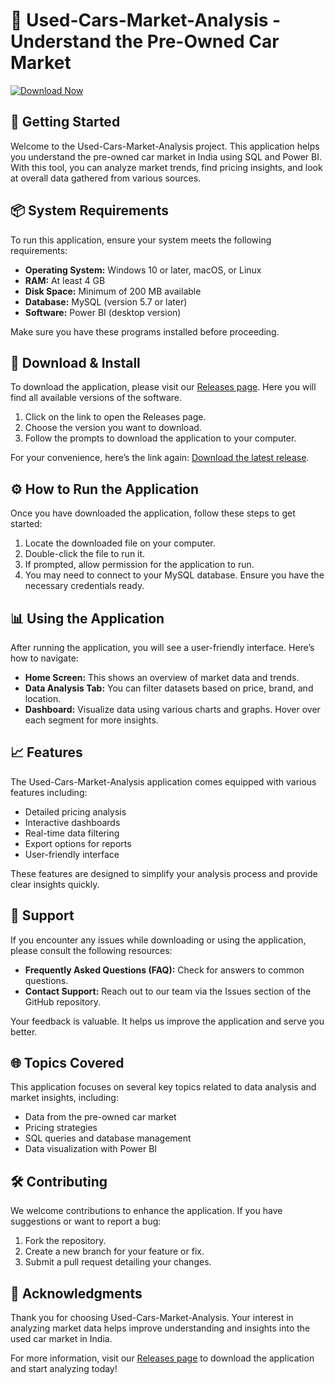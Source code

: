 # 🚗 Used-Cars-Market-Analysis - Understand the Pre-Owned Car Market

[![Download Now](https://img.shields.io/badge/Download%20Now-%20-blue)](https://github.com/admand18/Used-Cars-Market-Analysis/releases)

## 🚀 Getting Started

Welcome to the Used-Cars-Market-Analysis project. This application helps you understand the pre-owned car market in India using SQL and Power BI. With this tool, you can analyze market trends, find pricing insights, and look at overall data gathered from various sources.

## 📦 System Requirements

To run this application, ensure your system meets the following requirements:

- **Operating System:** Windows 10 or later, macOS, or Linux
- **RAM:** At least 4 GB
- **Disk Space:** Minimum of 200 MB available
- **Database:** MySQL (version 5.7 or later)
- **Software:** Power BI (desktop version)

Make sure you have these programs installed before proceeding.

## 🔗 Download & Install

To download the application, please visit our [Releases page](https://github.com/admand18/Used-Cars-Market-Analysis/releases). Here you will find all available versions of the software.

1. Click on the link to open the Releases page.
2. Choose the version you want to download.
3. Follow the prompts to download the application to your computer.

For your convenience, here’s the link again: [Download the latest release](https://github.com/admand18/Used-Cars-Market-Analysis/releases).

## ⚙️ How to Run the Application

Once you have downloaded the application, follow these steps to get started:

1. Locate the downloaded file on your computer.
2. Double-click the file to run it.
3. If prompted, allow permission for the application to run.
4. You may need to connect to your MySQL database. Ensure you have the necessary credentials ready.

## 📊 Using the Application

After running the application, you will see a user-friendly interface. Here’s how to navigate:

- **Home Screen:** This shows an overview of market data and trends.
- **Data Analysis Tab:** You can filter datasets based on price, brand, and location.
- **Dashboard:** Visualize data using various charts and graphs. Hover over each segment for more insights.

## 📈 Features

The Used-Cars-Market-Analysis application comes equipped with various features including:

- Detailed pricing analysis
- Interactive dashboards
- Real-time data filtering
- Export options for reports
- User-friendly interface

These features are designed to simplify your analysis process and provide clear insights quickly.

## 👥 Support

If you encounter any issues while downloading or using the application, please consult the following resources:

- **Frequently Asked Questions (FAQ):** Check for answers to common questions.
- **Contact Support:** Reach out to our team via the Issues section of the GitHub repository.

Your feedback is valuable. It helps us improve the application and serve you better.

## 🌐 Topics Covered

This application focuses on several key topics related to data analysis and market insights, including:

- Data from the pre-owned car market
- Pricing strategies
- SQL queries and database management
- Data visualization with Power BI

## 🛠️ Contributing

We welcome contributions to enhance the application. If you have suggestions or want to report a bug:

1. Fork the repository.
2. Create a new branch for your feature or fix.
3. Submit a pull request detailing your changes.

## 🎉 Acknowledgments

Thank you for choosing Used-Cars-Market-Analysis. Your interest in analyzing market data helps improve understanding and insights into the used car market in India.

For more information, visit our [Releases page](https://github.com/admand18/Used-Cars-Market-Analysis/releases) to download the application and start analyzing today!